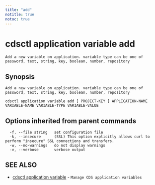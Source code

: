 ```yaml
---
title: "add"
notitle: true
notoc: true
---
```

# cdsctl application variable add

`Add a new variable on application. variable type can be one of password, text, string, key, boolean, number, repository`

## Synopsis

`Add a new variable on application. variable type can be one of password, text, string, key, boolean, number, repository`

```
cdsctl application variable add [ PROJECT-KEY ] APPLICATION-NAME VARIABLE-NAME VARIABLE-TYPE VARIABLE-VALUE
```

## Options inherited from parent commands

```
  -f, --file string   set configuration file
  -k, --insecure      (SSL) This option explicitly allows curl to perform "insecure" SSL connections and transfers.
  -w, --no-warnings   do not display warnings
  -v, --verbose       verbose output
```

## SEE ALSO

* [cdsctl application variable](/docs/components/cdsctl/application/variable/)	 - `Manage CDS application variables`

